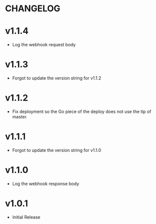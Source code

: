 CHANGELOG
=========

# v1.1.4

 - Log the webhook request body

# v1.1.3

 - Forgot to update the version string for v1.1.2

# v1.1.2

 - Fix deployment so the Go piece of the deploy does not use the tip of
 master.

# v1.1.1

 - Forgot to update the version string for v1.1.0

# v1.1.0

 - Log the webhook response body

# v1.0.1

 - Initial Release

